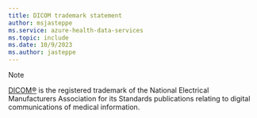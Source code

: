 ```yaml
---
title: DICOM trademark statement
author: msjasteppe
ms.service: azure-health-data-services
ms.topic: include
ms.date: 10/9/2023
ms.author: jasteppe
---
```


> [!NOTE]
> [DICOM&reg;](https://www.dicomstandard.org/) is the registered trademark of the National Electrical Manufacturers Association for its Standards publications relating to digital communications of medical information. 
